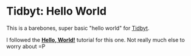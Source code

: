 # Tidbyt: Hello World

This is a barebones, super basic "hello world" for [Tidbyt](https://tidbyt.com).

I followed the **[Hello, World!](https://tidbyt.dev/docs/build/build-for-tidbyt)** tutorial for this one. Not really much else to worry about =P

